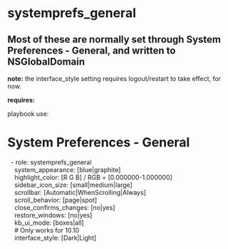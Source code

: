 systemprefs\_general
==========

Most of these are normally set through System Preferences - General, and written to NSGlobalDomain
----------

**note:** the interface\_style setting requires logout/restart to take effect, for now.

**requires:**<br />

playbook use:<br />
   # System Preferences - General<br />
&nbsp;&nbsp;\- role: systemprefs_general<br />
&nbsp;&nbsp;&nbsp;&nbsp;system\_appearance: \[blue|graphite\]<br />
&nbsp;&nbsp;&nbsp;&nbsp;highlight\_color: \[R G B\] / RGB = \[0.000000-1.000000\]<br />
&nbsp;&nbsp;&nbsp;&nbsp;sidebar\_icon\_size: \[small|medium|large\]<br />
&nbsp;&nbsp;&nbsp;&nbsp;scrollbar: \[Automatic|WhenScrolling|Always\]<br />
&nbsp;&nbsp;&nbsp;&nbsp;scroll\_behavior: \[page|spot\]<br />
&nbsp;&nbsp;&nbsp;&nbsp;close\_confirms\_changes: \[no|yes\]<br />
&nbsp;&nbsp;&nbsp;&nbsp;restore\_windows: \[no|yes\]<br />
&nbsp;&nbsp;&nbsp;&nbsp;kb\_ui\_mode: [boxes|all]<br />
&nbsp;&nbsp;&nbsp;&nbsp;\# Only works for 10.10<br />
&nbsp;&nbsp;&nbsp;&nbsp;interface\_style: [Dark|Light]<br />
